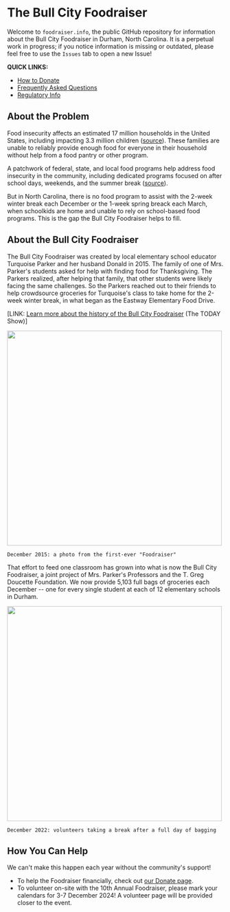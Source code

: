 # The Bull City Foodraiser

Welcome to `foodraiser.info`, the public GitHub repository for information about the Bull City Foodraiser in Durham, North Carolina. It is a perpetual work in progress; if you notice information is missing or outdated, please feel free to use the `Issues` tab to open a new Issue!

**QUICK LINKS:**
- [How to Donate](https://github.com/LawDevNull/BullCityFoodraiser/blob/main/DONATE.md)
- [Frequently Asked Questions](https://github.com/LawDevNull/BullCityFoodraiser/blob/main/FAQ.md)
- [Regulatory Info](https://github.com/LawDevNull/BullCityFoodraiser/blob/main/REGULATORY.md)

## About the Problem

Food insecurity affects an estimated 17 million households in the United States, including impacting 3.3 million children ([source](https://www.ers.usda.gov/topics/food-nutrition-assistance/food-security-in-the-u-s/key-statistics-graphics/)). These families are unable to reliably provide enough food for everyone in their household without help from a food pantry or other program.

A patchwork of federal, state, and local food programs help address food insecurity in the community, including dedicated programs focused on after school days, weekends, and the summer break ([source](https://foodbankcenc.org/our-work/programs/childrens-programs/)).

But in North Carolina, there is no food program to assist with the 2-week winter break each December or the 1-week spring breack each March, when schoolkids are home and unable to rely on school-based food programs. This is the gap the Bull City Foodraiser helps to fill.

## About the Bull City Foodraiser

The Bull City Foodraiser was created by local elementary school educator Turquoise Parker and her husband Donald in 2015. The family of one of Mrs. Parker's students asked for help with finding food for Thanksgiving. The Parkers realized, after helping that family, that other students were likely facing the same challenges. So the Parkers reached out to their friends to help crowdsource groceries for Turquoise's class to take home for the 2-week winter break, in what began as the Eastway Elementary Food Drive.  

[LINK: [Learn more about the history of the Bull City Foodraiser](https://www.today.com/food/people/costco-bill-100k-teacher-wanted-help-students-rcna8736) (The TODAY Show)]

<img src="https://github.com/LawDevNull/BullCityFoodraiser/assets/58960990/992b529b-5a6b-46d1-8a04-2e08f6a2311f" width="500px" caption="A photo of the first Foodraiser, showing a file box labeled Eastway Elementary Food Drive, loaded with packages of ramen noodles and surrounded by cans of vegetables" />

`December 2015: a photo from the first-ever "Foodraiser"`

That effort to feed one classroom has grown into what is now the Bull City Foodraiser, a joint project of Mrs. Parker's Professors and the T. Greg Doucette Foundation. We now provide 5,103 full bags of groceries each December -- one for every single student at each of 12 elementary schools in Durham.

<img src="https://github.com/LawDevNull/BullCityFoodraiser/assets/58960990/7cee3d73-c16d-42f0-9dae-c55fc3764251" width="500px" caption="Volunteers taking a break in front of several hundred packed bags of groceries in December 2022">

`December 2022: volunteers taking a break after a full day of bagging`

## How You Can Help

We can't make this happen each year without the community's support!

- To help the Foodraiser financially, check out [our Donate page](https://github.com/LawDevNull/BullCityFoodraiser/blob/main/DONATE.md).
- To volunteer on-site with the 10th Annual Foodraiser, please mark your calendars for 3-7 December 2024! A volunteer page will be provided closer to the event.
